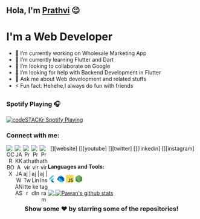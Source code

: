 ## Hola, I'm [Prathvi](https://github.com/itsprathvi) 😉

# I'm a Web Developer 

- 🔭 I’m currently working on Wholesale Marketing App
- 🌱 I’m currently learning Flutter and Dart
- 👯 I’m looking to collaborate on Google
- 🤔 I’m looking for help with Backend Development in Flutter
- 💬 Ask me about Web development and related stuffs
- ⚡ Fun fact: Hehehe,I always do fun with friends

### Spotify Playing 🎧

[<img src="https://now-playing-codestackr.vercel.app/api/spotify-playing" alt="codeSTACKr Spotify Playing" width="350" />](https://open.spotify.com/album/2CjnKjbXdhCjY7NzK8lW4H)

### Connect with me:

<div align="center">
[<img align="left" alt="OCR BOX" width="22px" src="http://ocr-converter.herokuapp.com/" />][website]
[<img align="left" alt="JAKKA JAWANAS" width="22px" src="https://www.youtube.com/channel/UC6AvtKYKQJ_IORyyQSZee-w" />][youtube]
[<img align="left" alt="Prathviraj | Twitter" width="22px" src="https://twitter.com/PrathvirajPrab1" />][twitter]
[<img align="left" alt="Prathviraj | LinkedIn" width="22px" src="https://www.linkedin.com/in/prathviraj-prabhu-430123193/" />][linkedin]
[<img align="left" alt="Prathviraj | Instagram" width="22px" src="https://www.instagram.com/prathvi.raj_/" />][instagram]
</div>
<br />


**Languages and Tools:**  

<code><img height="20" src="https://raw.githubusercontent.com/github/explore/80688e429a7d4ef2fca1e82350fe8e3517d3494d/topics/flutter/flutter.png"></code>
<code><img height="20" src="https://raw.githubusercontent.com/github/explore/80688e429a7d4ef2fca1e82350fe8e3517d3494d/topics/dart/dart.png"></code>
<code><img height="20" src="https://raw.githubusercontent.com/github/explore/80688e429a7d4ef2fca1e82350fe8e3517d3494d/topics/javascript/javascript.png"></code>
<code><img height="20" src="https://raw.githubusercontent.com/github/explore/80688e429a7d4ef2fca1e82350fe8e3517d3494d/topics/nodejs/nodejs.png"></code>    

<a href="https://github.com/itsprathvi">
  <img align="center" src="https://github-readme-stats.vercel.app/api/top-langs/?username=itsprathvi&theme=light&hide_langs_below=1" />
</a>
<a href="https://github.com/itsprathvi">
 <img align="center" src="https://github-readme-stats.vercel.app/api?username=itsprathvi&show_icons=true&theme=light&line_height=27" alt="Pawan's github stats"/>
</a>
<!-- 
<a href="https://github.com/iampawan/VelocityX">
 <img align="center" src="https://github-readme-stats.vercel.app/api/pin/?username=iampawan&repo=VelocityX&theme=light" />
</a> -->

<div align="center">

### Show some ❤️ by starring some of the repositories!

</div>

